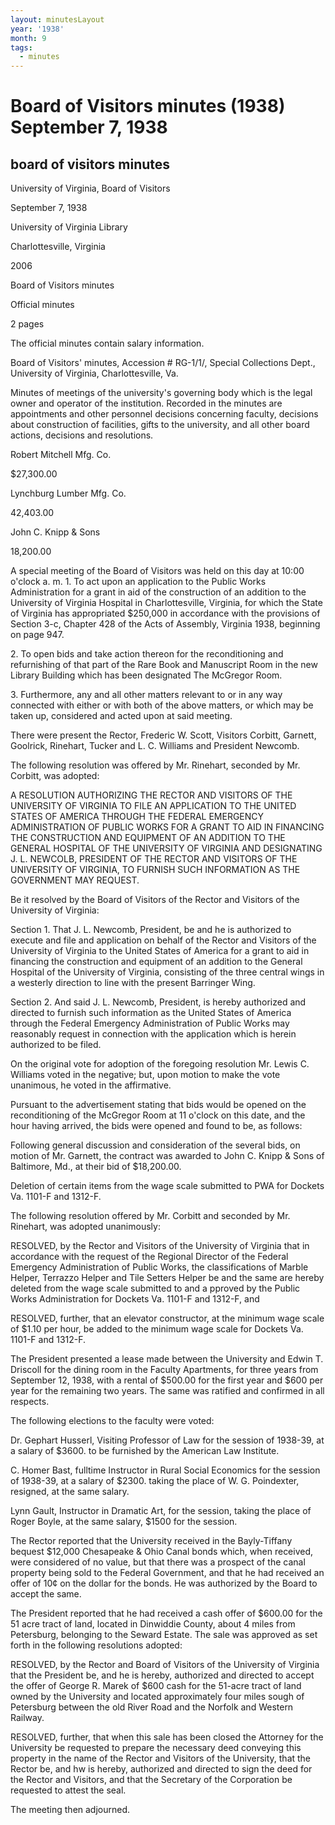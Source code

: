 ```yaml
---
layout: minutesLayout
year: '1938'
month: 9
tags:
  - minutes
---
```

Board of Visitors minutes (1938) September 7, 1938
==================================================

board of visitors minutes
-------------------------

University of Virginia, Board of Visitors

September 7, 1938

University of Virginia Library

Charlottesville, Virginia

2006

Board of Visitors minutes

Official minutes

2 pages

The official minutes contain salary information.

Board of Visitors' minutes, Accession # RG-1/1/, Special Collections Dept., University of Virginia, Charlottesville, Va.

Minutes of meetings of the university's governing body which is the legal owner and operator of the institution. Recorded in the minutes are appointments and other personnel decisions concerning faculty, decisions about construction of facilities, gifts to the university, and all other board actions, decisions and resolutions.

Robert Mitchell Mfg. Co.

$27,300.00

Lynchburg Lumber Mfg. Co.

42,403.00

John C. Knipp & Sons

18,200.00

A special meeting of the Board of Visitors was held on this day at 10:00 o'clock a. m. 1. To act upon an application to the Public Works Administration for a grant in aid of the construction of an addition to the University of Virginia Hospital in Charlottesville, Virginia, for which the State of Virginia has appropriated $250,000 in accordance with the provisions of Section 3-c, Chapter 428 of the Acts of Assembly, Virginia 1938, beginning on page 947.

2\. To open bids and take action thereon for the reconditioning and refurnishing of that part of the Rare Book and Manuscript Room in the new Library Building which has been designated The McGregor Room.

3\. Furthermore, any and all other matters relevant to or in any way connected with either or with both of the above matters, or which may be taken up, considered and acted upon at said meeting.

There were present the Rector, Frederic W. Scott, Visitors Corbitt, Garnett, Goolrick, Rinehart, Tucker and L. C. Williams and President Newcomb.

The following resolution was offered by Mr. Rinehart, seconded by Mr. Corbitt, was adopted:

A RESOLUTION AUTHORIZING THE RECTOR AND VISITORS OF THE UNIVERSITY OF VIRGINIA TO FILE AN APPLICATION TO THE UNITED STATES OF AMERICA THROUGH THE FEDERAL EMERGENCY ADMINISTRATION OF PUBLIC WORKS FOR A GRANT TO AID IN FINANCING THE CONSTRUCTION AND EQUIPMENT OF AN ADDITION TO THE GENERAL HOSPITAL OF THE UNIVERSITY OF VIRGINIA AND DESIGNATING J. L. NEWCOLB, PRESIDENT OF THE RECTOR AND VISITORS OF THE UNIVERSITY OF VIRGINIA, TO FURNISH SUCH INFORMATION AS THE GOVERNMENT MAY REQUEST.

Be it resolved by the Board of Visitors of the Rector and Visitors of the University of Virginia:

Section 1. That J. L. Newcomb, President, be and he is authorized to execute and file and application on behalf of the Rector and Visitors of the University of Virginia to the United States of America for a grant to aid in financing the construction and equipment of an addition to the General Hospital of the University of Virginia, consisting of the three central wings in a westerly direction to line with the present Barringer Wing.

Section 2. And said J. L. Newcomb, President, is hereby authorized and directed to furnish such information as the United States of America through the Federal Emergency Administration of Public Works may reasonably request in connection with the application which is herein authorized to be filed.

On the original vote for adoption of the foregoing resolution Mr. Lewis C. Williams voted in the negative; but, upon motion to make the vote unanimous, he voted in the affirmative.

Pursuant to the advertisement stating that bids would be opened on the reconditioning of the McGregor Room at 11 o'clock on this date, and the hour having arrived, the bids were opened and found to be, as follows:

Following general discussion and consideration of the several bids, on motion of Mr. Garnett, the contract was awarded to John C. Knipp & Sons of Baltimore, Md., at their bid of $18,200.00.

Deletion of certain items from the wage scale submitted to PWA for Dockets Va. 1101-F and 1312-F.

The following resolution offered by Mr. Corbitt and seconded by Mr. Rinehart, was adopted unanimously:

RESOLVED, by the Rector and Visitors of the University of Virginia that in accordance with the request of the Regional Director of the Federal Emergency Administration of Public Works, the classifications of Marble Helper, Terrazzo Helper and Tile Setters Helper be and the same are hereby deleted from the wage scale submitted to and a pproved by the Public Works Administration for Dockets Va. 1101-F and 1312-F, and

RESOLVED, further, that an elevator constructor, at the minimum wage scale of $1.10 per hour, be added to the minimum wage scale for Dockets Va. 1101-F and 1312-F.

The President presented a lease made between the University and Edwin T. Driscoll for the dining room in the Faculty Apartments, for three years from September 12, 1938, with a rental of $500.00 for the first year and $600 per year for the remaining two years. The same was ratified and confirmed in all respects.

The following elections to the faculty were voted:

Dr. Gephart Husserl, Visiting Professor of Law for the session of 1938-39, at a salary of $3600. to be furnished by the American Law Institute.

C. Homer Bast, fulltime Instructor in Rural Social Economics for the session of 1938-39, at a salary of $2300. taking the place of W. G. Poindexter, resigned, at the same salary.

Lynn Gault, Instructor in Dramatic Art, for the session, taking the place of Roger Boyle, at the same salary, $1500 for the session.

The Rector reported that the University received in the Bayly-Tiffany bequest $12,000 Chesapeake & Ohio Canal bonds which, when received, were considered of no value, but that there was a prospect of the canal property being sold to the Federal Government, and that he had received an offer of 10&cent; on the dollar for the bonds. He was authorized by the Board to accept the same.

The President reported that he had received a cash offer of $600.00 for the 51 acre tract of land, located in Dinwiddie County, about 4 miles from Petersburg, belonging to the Seward Estate. The sale was approved as set forth in the following resolutions adopted:

RESOLVED, by the Rector and Board of Visitors of the University of Virginia that the President be, and he is hereby, authorized and directed to accept the offer of George R. Marek of $600 cash for the 51-acre tract of land owned by the University and located approximately four miles sough of Petersburg between the old River Road and the Norfolk and Western Railway.

RESOLVED, further, that when this sale has been closed the Attorney for the University be requested to prepare the necessary deed conveying this property in the name of the Rector and Visitors of the University, that the Rector be, and hw is hereby, authorized and directed to sign the deed for the Rector and Visitors, and that the Secretary of the Corporation be requested to attest the seal.

The meeting then adjourned.
